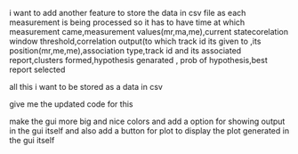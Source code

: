 i want to add another feature to store the data in csv file 
as each measurement is being processed 
so it has to have time at which measurement came,measurement values(mr,ma,me),current statecorelation window threshold,correlation output(to which track id its given to ,its position(mr,me,me),association type,track id and its associated report,clusters formed,hypothesis genarated , prob of hypothesis,best report selected

all this i want to be stored as a data in csv 

give me the updated code for this








make the gui more big and nice colors and add a option for showing output in the gui itself and also add a button for plot to display the plot generated in the gui itself